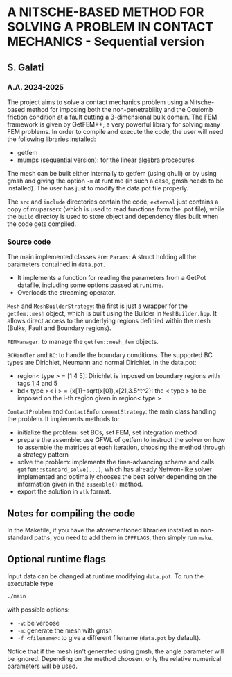 # A NITSCHE-BASED METHOD FOR SOLVING A PROBLEM IN CONTACT MECHANICS - Sequential version
## S. Galati
### A.A. 2024-2025

The project aims to solve a contact mechanics problem using a Nitsche-based method for imposing both the non-penetrability and the Coulomb friction condition at a fault cutting a 3-dimensional bulk domain.
The FEM framework is given by GetFEM++, a very powerful library for solving many FEM problems. In order to compile and execute the code, the user will need the following libraries installed:
- getfem
- mumps (sequential version): for the linear algebra procedures

The mesh can be built either internally to getfem (using qhull) or by using gmsh and giving the option `-m` at runtime (in such a case, gmsh needs to be installed). The user has just to modify the data.pot file properly.

The `src` and `include` directories contain the code, `external` just contains a copy of muparserx (which is used to read functions form the .pot file), while the `build` directoy is used to store object and dependency files built when the code gets compiled.

### Source code
The main implemented classes are:
`Params`:
A struct holding all the parameters contained in `data.pot`.
- It implements a function for reading the parameters from a GetPot datafile, including some options passed at runtime.
- Overloads the streaming operator.

`Mesh` and `MeshBuilderStrategy`: the first is just a wrapper for the `getfem::mesh` object, which is built using the Builder in `MeshBuilder.hpp`. It allows direct access to the underlying regions definied within the mesh (Bulks, Fault and Boundary regions).

`FEMManager`: to manage the `getfem::mesh_fem` objects.

`BCHandler` and `BC`: to handle the boundary conditions. The supported BC types are Dirichlet, Neumann and normal Dirichlet. In the data.pot:
- region< type > = [1 4 5]: Dirichlet is imposed on boundary regions with tags 1,4 and 5
- bd< type >< i > = {x[1]+sqrt(x[0]),x[2],3.5*t^2}: the < type > to be imposed on the i-th region given in region< type >

`ContactProblem` and `ContactEnforcementStrategy`: the main class handling the problem. It implements methods to:
- initialize the problem: set BCs, set FEM, set integration method
- prepare the assemble: use GFWL of getfem to instruct the solver on how to assemble the matrices at each iteration, choosing the method through a strategy pattern
- solve the problem: implements the time-advancing scheme and calls `getfem::standard_solve(...)`, which has already Netwon-like solver implemented and optimally chooses the best solver depending on the information given in the `assemble()` method.
- export the solution in `vtk` format.


## Notes for compiling the code
In the Makefile, if you have the aforementioned libraries installed in non-standard paths, you need to add them in `CPPFLAGS`, then simply run `make`.

## Optional runtime flags
Input data can be changed at runtime modifying `data.pot`. To run the executable type 
```bash
./main
```
with possible options:
  - `-v`: be verbose
  - `-m`: generate the mesh with gmsh
  - `-f <filename>`: to give a different filename (`data.pot` by default).

Notice that if the mesh isn't generated using gmsh, the angle parameter will be ignored.
Depending on the method choosen, only the relative numerical parameters will be used.